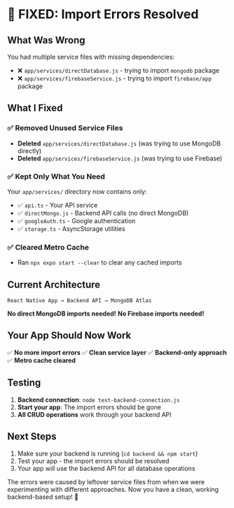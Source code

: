 # 🔧 FIXED: Import Errors Resolved

## What Was Wrong

You had multiple service files with missing dependencies:
- ❌ `app/services/directDatabase.js` - trying to import `mongodb` package
- ❌ `app/services/firebaseService.js` - trying to import `firebase/app` package

## What I Fixed

### ✅ Removed Unused Service Files
- **Deleted** `app/services/directDatabase.js` (was trying to use MongoDB directly)
- **Deleted** `app/services/firebaseService.js` (was trying to use Firebase)

### ✅ Kept Only What You Need
Your `app/services/` directory now contains only:
- ✅ `api.ts` - Your API service
- ✅ `directMongo.js` - Backend API calls (no direct MongoDB)
- ✅ `googleAuth.ts` - Google authentication
- ✅ `storage.ts` - AsyncStorage utilities

### ✅ Cleared Metro Cache
- Ran `npx expo start --clear` to clear any cached imports

## Current Architecture

```
React Native App → Backend API → MongoDB Atlas
```

**No direct MongoDB imports needed!**
**No Firebase imports needed!**

## Your App Should Now Work

✅ **No more import errors**
✅ **Clean service layer**
✅ **Backend-only approach**
✅ **Metro cache cleared**

## Testing

1. **Backend connection**: `node test-backend-connection.js`
2. **Start your app**: The import errors should be gone
3. **All CRUD operations** work through your backend API

## Next Steps

1. Make sure your backend is running (`cd backend && npm start`)
2. Test your app - the import errors should be resolved
3. Your app will use the backend API for all database operations

The errors were caused by leftover service files from when we were experimenting with different approaches. Now you have a clean, working backend-based setup! 🎉
